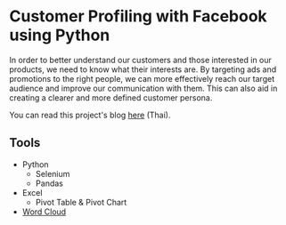 # Customer Profiling with Facebook using Python
In order to better understand our customers and those interested in our products, we need to know what their interests are. By targeting ads and promotions to the right people, we can more effectively reach our target audience and improve our communication with them. This can also aid in creating a clearer and more defined customer persona.

You can read this project's blog [here](#) (Thai).

## Tools
- Python
  - Selenium
  - Pandas
- Excel
  - Pivot Table & Pivot Chart
- [Word Cloud](https://www.wordclouds.com)
